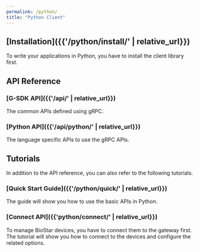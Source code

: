 ```yaml
---
permalink: /python/
title: "Python Client"
---
```


## [Installation]({{'/python/install/' | relative_url}})

To write your applications in Python, you have to install the client library first. 

## API Reference

### [G-SDK API]({{'/api/' | relative_url}})

The common APIs defined using gRPC.

### [Python API]({{'/api/python/' | relative_url}})

The language specific APIs to use the gRPC APIs.

## Tutorials

In addition to the API reference, you can also refer to the following tutorials.

### [Quick Start Guide]({{'/python/quick/' | relative_url}})

The guide will show you how to use the basic APIs in Python. 

### [Connect API]({{'python/connect/' | relative_url}})

To manage BioStar devices, you have to connect them to the gateway first. The tutorial will show you how to connect to the devices and configure the related options. 

